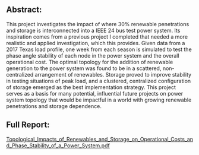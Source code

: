 ## Abstract: 

This project investigates the impact of where 30% renewable penetrations and storage
is interconnected into a IEEE 24 bus test power system. Its inspiration comes from a
previous project I completed that needed a more realistic and applied investigation, which
this provides. Given data from a 2017 Texas load profile, one week from each season is
simulated to test the phase angle stability of each node in the power system and the overall
operational cost. The optimal topology for the addition of renewable generation to the power
system was found to be in a scattered, non-centralized arrangement of renewables. Storage
proved to improve stability in testing situations of peak load, and a clustered, centralized
configuration of storage emerged as the best implementation strategy. This project serves as
a basis for many potential, influential future projects on power system topology that would
be impactful in a world with growing renewable penetrations and storage dependence.

## Full Report:

[Topological_Impacts_of_Renewables_and_Storage_on_Operational_Costs_and_Phase_Stability_of_a_Power_System.pdf](https://github.com/siju9917/PowerSystemsPlanningModel/files/7982799/Topological_Impacts_of_Renewables_and_Storage_on_Operational_Costs_and_Phase_Stability_of_a_Power_System.pdf)
